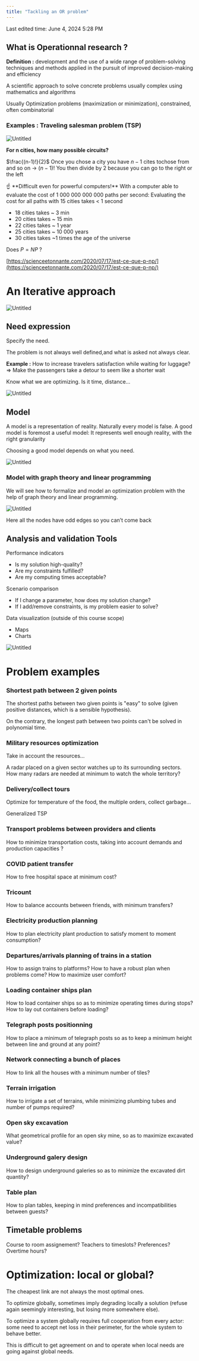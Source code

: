 ```yaml
---
title: "Tackling an OR problem"
---
```

Last edited time: June 4, 2024 5:28 PM

## What is Operationnal research ?

**Definition :** development and the use of a wide range of problem-solving techniques and methods applied in the pursuit of improved decision-making and efficiency

A scientific approach to solve concrete problems usually complex using mathematics and algorithms

Usually Optimization problems (maximization or minimization), constrained, often combinatorial

### Examples : Traveling salesman problem (TSP)

![Untitled](Tackling%20an%20OR%20problem/Untitled.png)

**For n cities, how many possible circuits?**

$\frac{(n-1)!}{2}$  Once you chose a city you have $n-1$ cites tochose from and so on → $(n-1)!$
You then divide by $2$ because you can go to the right or the left

<aside>
☝ **Difficult even for powerful computers!**
With a computer able to evaluate the cost of 1 000 000 000 000 paths per second:
Evaluating the cost for all paths with 15 cities takes < 1 second

- 18 cities takes ~ 3 min
- 20 cities takes ~ 15 min
- 22 cities takes ~ 1 year
- 25 cities takes ~ 10 000 years
- 30 cities takes ~1 times the age of the universe
</aside>

Does $P=NP$ ?

[https://scienceetonnante.com/2020/07/17/est-ce-que-p-np/](https://scienceetonnante.com/2020/07/17/est-ce-que-p-np/)

# An Iterative approach

![Untitled](Tackling%20an%20OR%20problem/Untitled%201.png)

## Need expression

Specify the need. 

The problem is not always well defined,and what is asked not always clear.

**Example :** How to increase travelers satisfaction while waiting for luggage?
⇒ Make the passengers take a detour to seem like a shorter wait

Know what we are optimizing. Is it time, distance…

![Untitled](Tackling%20an%20OR%20problem/Untitled%202.png)

## Model

A model is a representation of reality. Naturally every model is false.
A good model is foremost a useful model: It represents well enough reality, with the right granularity

Choosing a good model depends on what you need.

![Untitled](Tackling%20an%20OR%20problem/Untitled%203.png)

### Model with graph theory and linear programming

We will see how to formalize and model an optimization problem with the help of graph theory and linear programming.

![Untitled](Tackling%20an%20OR%20problem/Untitled%204.png)

Here all the nodes have odd edges so you can’t come back

## Analysis and validation Tools

Performance indicators

- Is my solution high-quality?
- Are my constraints fulfilled?
- Are my computing times acceptable?

Scenario comparison

- If I change a parameter, how does my solution change?
- If I add/remove constraints, is my problem easier to solve?

Data visualization (outside of this course scope)

- Maps
- Charts

![Untitled](Tackling%20an%20OR%20problem/Untitled%205.png)

# **Problem examples**

### Shortest path between 2 given points

The shortest paths between two given points is "easy" to solve
(given positive distances, which is a sensible hypothesis).

On the contrary, the longest path between two points can't be solved in polynomial time.

### Military resources optimization

Take in account the resources…

A radar placed on a given sector watches up to its surrounding sectors. How many radars are needed at minimum to watch the whole territory?

### Delivery/collect tours

Optimize for temperature of the food, the multiple orders, collect garbage…

Generalized TSP

### Transport problems between providers and clients

How to minimize transportation costs, taking into account demands and production capacities ?

### COVID patient transfer

How to free hospital space at minimum cost?

### Tricount

How to balance accounts between friends, with minimum transfers?

### Electricity production planning

How to plan electricity plant production to satisfy moment to moment consumption?

### Departures/arrivals planning of trains in a station

How to assign trains to platforms? How to have a robust plan when problems come? How to maximize user comfort?

### Loading container ships plan

How to load container ships so as to minimize operating times during stops?
How to lay out containers before loading?

### Telegraph posts positionning

How to place a minimum of telegraph posts so as to keep a minimum height between line and ground at any point?

### Network connecting a bunch of places

How to link all the houses with a minimum number of tiles?

### Terrain irrigation

How to irrigate a set of terrains, while minimizing plumbing tubes and number of pumps required?

### Open sky excavation

What geometrical profile for an open sky mine, so as to maximize excavated value?

### Underground galery design

How to design underground galeries so as to minimize the excavated dirt quantity?

### Table plan

How to plan tables, keeping in mind preferences and incompatibilities between guests?

## Timetable problems

Course to room assignement? Teachers to timeslots? Preferences? Overtime hours?

# Optimization: local or global?

The cheapest link are not always the most optimal ones.

To optimize globally, sometimes imply degrading locally a solution (refuse again seemingly interesting, but losing more somewhere else).

To optimize a system globally requires full cooperation from every actor: some need to accept net loss in their perimeter, for the whole system to behave better.

This is difficult to get agreement on and to operate when local needs are going against global needs.
